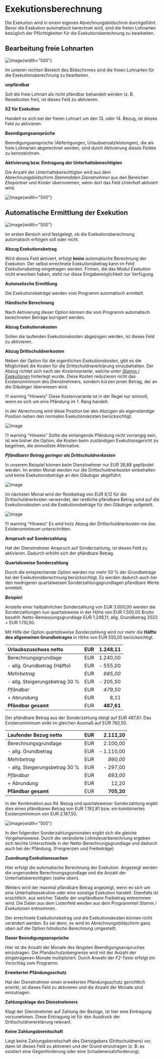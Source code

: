 # Exekutionsberechnung

Die Exekution wird in einem eigenen Abrechnungsbildschirm durchgeführt. Bevor die Exekution automatisch berechnet wird, sind die freien Lohnarten bezüglich der Pflichtigkeiten für die Exekutionsberechnung zu bearbeiten.

## Bearbeitung freie Lohnarten

![Image](<img/image314.png>){width="500"}

Im unteren rechten Bereich des Bildschirmes sind die freien Lohnarten für die Exekutionsberechnung zu bearbeiten.

**unpfändbar**

Soll die freie Lohnart als nicht pfändbar behandelt werden (z. B. Reisekosten frei), ist dieses Feld zu aktivieren.

**SZ für Exekution**

Handelt es sich bei der freien Lohnart um den 13. oder 14. Bezug, ist dieses Feld zu aktivieren.

**Beendigungsansprüche**

Beendigungsansprüche (Abfertigungen, Urlaubsersatzleistungen), die als freie Lohnarten abgerechnet werden, sind durch Aktivierung dieses Feldes zu kennzeichnen.

**Aktivierung bzw. Eintragung der Unterhaltsberechtigten**

Die Anzahl der Unterhaltsberechtigten wird aus dem Abrechnungsbildschirm *Stammdaten* *Dienstnehmer* aus den Bereichen *Ehepartner* und *Kinder* übernommen, wenn dort das Feld *Unterhalt* aktiviert wird.

![Image](<img/image315.png>){width="500"}

## Automatische Ermittlung der Exekution

![Image](<img/image316.png>){width="500"}

Im ersten Bereich wird festgelegt, ob die Exekutionsberechnung automatisch erfolgen soll oder nicht.

**Abzug Exekutionsbetrag**

Wird dieses Feld aktiviert, erfolgt **keine** automatische Berechnung der Exekution. Der selbst errechnete Exekutionsbetrag kann im Feld *Exekutionsbetrag* eingetragen werden. Firmen, die das Modul *Exekution* nicht erworben haben, steht nur diese Eingabemöglichkeit zur Verfügung.

**Automatische Ermittlung**

Die Exekutionsbeträge werden vom Programm automatisch ermittelt.

**Händische Berechnung**

Nach Aktivierung dieser Option können die vom Programm automatisch berechneten Beträge korrigiert werden.

**Abzug Exekutionskosten**

Sollen die laufenden Exekutionskosten abgezogen werden, ist dieses Feld zu aktivieren.

**Abzug Drittschuldnerkosten**

Neben der Option für die eigentlichen *Exekutionskosten*, gibt es die Möglichkeit die Kosten für die Drittschuldnererklärung einzubehalten. Der Abzug richtet sich nach der *Kostenvariante*, welche unter [*Stamm / Exekutionen*](../Exekutionen/Drittschuldner-Erklärung.md) hinterlegt wurde. Diese Kosten reduzieren nicht das Existenzminimum des Dienstnehmers, sondern kürzen jenen Betrag, der an die Gläubiger überwiesen wird.

!!! warning "Hinweis"
    Diese Kostenvariante ist in der Regel nur sinnvoll, wenn es sich um eine Pfändung im 1. Rang handelt.

In der Abrechnung wird diese Position bei den Abzügen als eigenständige Position neben den normalen Exekutionskosten berücksichtigt.

![Image](<img/image317.png>)

!!! warning "Hinweis"
    Sollte die einlangende Pfändung nicht vorrangig sein, ist wie bisher die Option, die Kosten beim zuständigen Exekutionsgericht zu begehren, die sinnvollste Alternative.

***Pfändbarer Betrag geringer als Drittschuldnerkosten***

In unserem Beispiel können beim Dienstnehmer nur EUR 26,88 gepfändet werden. Im ersten Monat werden nur die Drittschuldnerkosten einbehalten und keine Exekutionsbeträge an den Gläubiger abgeführt.

![Image](<img/image318.png>)

Im nächsten Monat wird der Restbetrag von EUR 8,12 für die Drittschuldnerkosten verwendet, der restliche pfändbare Betrag wird auf die Exekutionskosten und die Exekutionsbeträge für den Gläubiger aufgeteilt.

![Image](<img/image319.png>)

!!! warning "Hinweis"
    Es wird trotz Abzug der Drittschuldnerkosten nie das Existenzminimum unterschritten.

**Anspruch auf Sonderzahlung**

Hat der Dienstnehmer Anspruch auf Sonderzahlung, ist dieses Feld zu aktivieren. Dadurch erhöht sich der pfändbare Betrag.

**Quartalsweise Sonderzahlung**

Durch die entsprechende Option werden nur mehr 50 % der Grundbeträge bei der Exekutionsberechnung berücksichtigt. Es werden dadurch auch bei den niedrigeren quartalweisen Sonderzahlungsgrundlagen pfändbare Werte ermittelt.

***Beispiel:***

Anstelle einer halbjährlichen Sonderzahlung von EUR 3.000,00 werden die Sonderzahlungen nun quartalsweise in der Höhe von EUR 1.500,00 Brutto bezahlt. Netto-Bemessungsgrundlage EUR 1.248,11; allg. Grundbetrag 2023 = EUR 1.110,00.

Mit Hilfe der Option *quartalsweise Sonderzahlung* wird nur mehr die **Hälfte des allgemeinen Grundbetrages** in Höhe von EUR 555,00 berücksichtigt.

| **Urlaubszuschuss netto**      | **EUR** | **1.248,11** |
| :----------------------------- | ------: | -----------: |
| Berechnungsgrundlage           |     EUR |     1.240,00 |
| - allg. Grundbetrag (Hälfte)   |     EUR |     - 555,00 |
| *Mehrbetrag*                   |     EUR |     *685,00* |
| - allg. Steigerungsbetrag 30 % |     EUR |     - 205,50 |
| *Pfändbar*                     |     EUR |     *479,50* |
| + Abrundung                    |     EUR |         8,11 |
| **Pfändbar gesamt**            |     EUR |   **487,61** |

Der pfändbare Betrag aus der Sonderzahlung steigt auf EUR 487,61. Das Existenzminimum sinkt im gleichen Ausmaß auf EUR 760,50.

| **Laufender Bezug netto**      | **EUR** | **2.112,20** |
| :----------------------------- | ------: | -----------: |
| Berechnungsgrundlage           |     EUR |     2.100,00 |
| - allg. Grundbetrag            |     EUR |   - 1.110,00 |
| *Mehrbetrag*                   |     EUR |     *990,00* |
| - allg. Steigerungsbetrag 30 % |     EUR |     - 297,00 |
| *Pfändbar*                     |     EUR |     *693,00* |
| + Abrundung                    |     EUR |        12,20 |
| **Pfändbar gesamt**            |     EUR |   **705,20** |

In der Kombination aus lfd. Bezug und quartalsweiser Sonderzahlung ergibt dies einen pfändbaren Betrag von EUR 1.192,81 bzw. ein kombiniertes Existenzminimum von EUR 2.167,50.

![Image](<img/image320.png>){width="500"}

In den folgenden Sonderzahlungsmonaten ergibt sich die gleiche Vorgehensweise. Durch die veränderte Lohnsteuerberechnung ergeben sich leichte Unterschiede in der Netto-Berechnungsgrundlage und dadurch auch bei der Pfändung. (Freigrenzen und Freibeträge)

**Zuordnung Exekutionssachen**

Hier erfolgt die automatische Berechnung der Exekution. Angezeigt werden die ungerundete Berechnungsgrundlage und die Anzahl der Unterhaltsberechtigten (siehe oben).

Weiters wird der maximal pfändbare Betrag angezeigt, wenn es sich um eine Unterhaltsexekution oder eine sonstige Exekution handelt. Ebenfalls ist ersichtlich, aus welcher Tabelle der unpfändbare Freibetrag entnommen wird. Die Daten aus dem Listenfeld werden aus dem Programmteil *Stamm / Exekutionen* entnommen.

Der errechnete Exekutionsbetrag und die Exekutionskosten können nicht verändert werden. Es sei denn, es wird im Abrechnungsbildschirm ganz oben auf die Option *händische Berechnung* umgestellt.

**Dauer Beendigungsansprüche**

Hier ist die Anzahl der Monate des längsten Beendigungsanspruches einzutragen. Die Pfandschutzobergrenze wird mit der Anzahl der eingetragenen Monate multipliziert. Durch Anwahl der *F2-Taste* erfolgt ein Vorschlag vom Programm.

**Erweiterter Pfändungsschutz**

Hat der Dienstnehmer einen erweiterten Pfändungsschutz gerichtlich erwirkt, ist dieses Feld zu aktivieren und die Anzahl der Monate sind einzutragen.

**Zahlungsklage des Dienstnehmers**

Klagt der Dienstnehmer auf Zahlung der Bezüge, ist hier eine Eintragung vorzunehmen. Diese Eintragung ist für den Ausdruck der Drittschuldnererklärung relevant.

**Keine Zahlungsbereitschaft**

Liegt keine Zahlungsbereitschaft des Dienstgebers (Drittschuldners) vor, dann ist dieses Feld zu aktiveren und der Grund einzutragen (z. B. es existiert eine Gegenforderung oder eine Schadenersatzforderung).